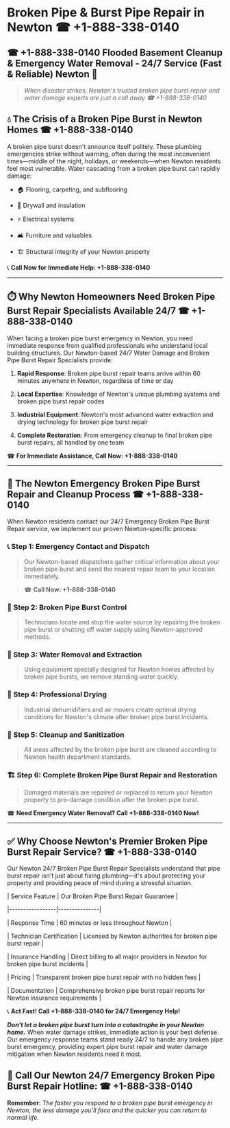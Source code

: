 # Broken Pipe & Burst Pipe Repair in Newton ☎ +1-888-338-0140  
## ☎ +1-888-338-0140 Flooded Basement Cleanup & Emergency Water Removal - 24/7 Service (Fast & Reliable) Newton 🚨  

> *When disaster strikes, Newton's trusted broken pipe burst repair and water damage experts are just a call away ☎ +1-888-338-0140*  

## 💧 The Crisis of a Broken Pipe Burst in Newton Homes ☎ +1-888-338-0140  

A broken pipe burst doesn't announce itself politely. These plumbing emergencies strike without warning, often during the most inconvenient times—middle of the night, holidays, or weekends—when Newton residents feel most vulnerable. Water cascading from a broken pipe burst can rapidly damage:  

* 🏠 Flooring, carpeting, and subflooring  
* 🧱 Drywall and insulation  
* ⚡ Electrical systems  
* 🛋️ Furniture and valuables  
* 🏗️ Structural integrity of your Newton property  

📞 **Call Now for Immediate Help: +1-888-338-0140**  

---  

## ⏱️ Why Newton Homeowners Need Broken Pipe Burst Repair Specialists Available 24/7 ☎ +1-888-338-0140  

When facing a broken pipe burst emergency in Newton, you need immediate response from qualified professionals who understand local building structures. Our Newton-based 24/7 Water Damage and Broken Pipe Burst Repair Specialists provide:  

1. **Rapid Response**: Broken pipe burst repair teams arrive within 60 minutes anywhere in Newton, regardless of time or day  
2. **Local Expertise**: Knowledge of Newton's unique plumbing systems and broken pipe burst repair codes  
3. **Industrial Equipment**: Newton's most advanced water extraction and drying technology for broken pipe burst repair  
4. **Complete Restoration**: From emergency cleanup to final broken pipe burst repairs, all handled by one team  

☎ **For Immediate Assistance, Call Now: +1-888-338-0140**  

---  

## 🔧 The Newton Emergency Broken Pipe Burst Repair and Cleanup Process ☎ +1-888-338-0140  

When Newton residents contact our 24/7 Emergency Broken Pipe Burst Repair service, we implement our proven Newton-specific process:  

### 📞 Step 1: Emergency Contact and Dispatch  
> Our Newton-based dispatchers gather critical information about your broken pipe burst and send the nearest repair team to your location immediately.  
> ☎ **Call Now: +1-888-338-0140**  

### 🚿 Step 2: Broken Pipe Burst Control  
> Technicians locate and stop the water source by repairing the broken pipe burst or shutting off water supply using Newton-approved methods.  

### 🌊 Step 3: Water Removal and Extraction  
> Using equipment specially designed for Newton homes affected by broken pipe bursts, we remove standing water quickly.  

### 💨 Step 4: Professional Drying  
> Industrial dehumidifiers and air movers create optimal drying conditions for Newton's climate after broken pipe burst incidents.  

### 🧼 Step 5: Cleanup and Sanitization  
> All areas affected by the broken pipe burst are cleaned according to Newton health department standards.  

### 🏗️ Step 6: Complete Broken Pipe Burst Repair and Restoration  
> Damaged materials are repaired or replaced to return your Newton property to pre-damage condition after the broken pipe burst.  

☎ **Need Emergency Water Removal? Call +1-888-338-0140 Now!**  

---  

## ✅ Why Choose Newton's Premier Broken Pipe Burst Repair Service? ☎ +1-888-338-0140  

Our Newton 24/7 Broken Pipe Burst Repair Specialists understand that pipe burst repair isn't just about fixing plumbing—it's about protecting your property and providing peace of mind during a stressful situation.  

| Service Feature | Our Broken Pipe Burst Repair Guarantee |  
|-----------------|---------------|  
| Response Time | 60 minutes or less throughout Newton |  
| Technician Certification | Licensed by Newton authorities for broken pipe burst repair |  
| Insurance Handling | Direct billing to all major providers in Newton for broken pipe burst incidents |  
| Pricing | Transparent broken pipe burst repair with no hidden fees |  
| Documentation | Comprehensive broken pipe burst repair reports for Newton insurance requirements |  

📞 **Act Fast! Call +1-888-338-0140 for 24/7 Emergency Help!**  

***Don't let a broken pipe burst turn into a catastrophe in your Newton home.*** When water damage strikes, immediate action is your best defense. Our emergency response teams stand ready 24/7 to handle any broken pipe burst emergency, providing expert pipe burst repair and water damage mitigation when Newton residents need it most.  

## 📱 Call Our Newton 24/7 Emergency Broken Pipe Burst Repair Hotline: ☎ +1-888-338-0140  

**Remember**: *The faster you respond to a broken pipe burst emergency in Newton, the less damage you'll face and the quicker you can return to normal life.*